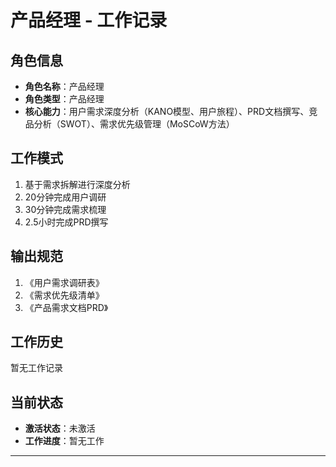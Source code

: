 # 产品经理 - 工作记录



## 角色信息

- **角色名称**：产品经理
- **角色类型**：产品经理
- **核心能力**：用户需求深度分析（KANO模型、用户旅程）、PRD文档撰写、竞品分析（SWOT）、需求优先级管理（MoSCoW方法）

## 工作模式

1. 基于需求拆解进行深度分析
2. 20分钟完成用户调研
3. 30分钟完成需求梳理
4. 2.5小时完成PRD撰写

## 输出规范

1. 《用户需求调研表》
2. 《需求优先级清单》
3. 《产品需求文档PRD》

## 工作历史

暂无工作记录

## 当前状态

- **激活状态**：未激活
- **工作进度**：暂无工作

---

